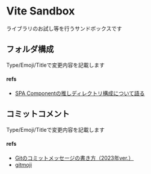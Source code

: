 # Vite Sandbox

ライブラリのお試し等を行うサンドボックスです

## フォルダ構成

Type/Emoji/Titleで変更内容を記載します

#### refs

- [SPA Componentの推しディレクトリ構成について語る](https://zenn.dev/yoshiko/articles/99f8047555f700)

## コミットコメント

Type/Emoji/Titleで変更内容を記載します

#### refs

- [Gitのコミットメッセージの書き方（2023年ver.）](https://zenn.dev/itosho/articles/git-commit-message-2023)
- [gitmoji](https://gitmoji.dev/)
